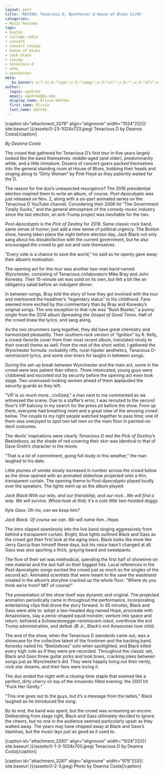 ```yaml
---
layout: post
title: 'REVIEW: Tenacious D, Wynchester @ House of Blues 11/05'
categories:
- Music Reviews
tags:
- boston
- college radio
- concert
- concert review
- house of blues
- jack black
- review
- tenacious d
- wtbu
- wynchester
meta:
  _bu_banner: a:7:{s:4:"type";s:5:"image";s:3:"url";s:0:"";s:3:"alt";s:0:"";s:7:"post_id";s:0:"";s:4:"html";s:0:"";s:8:"position";s:12:"contentWidth";s:7:"caption";s:0:"";}
author:
  login: ogehrke
  email: ogehrke@bu.edu
  display_name: Olivia Gehrke
  first_name: Olivia
  last_name: Gehrke
---
```

\[caption id="attachment\_3279" align="alignnone" width="1024"\]![]({{ site.baseurl }}/assets/0-23-1024x723.jpeg) Tenacious D by Deanna Costa\[/caption\]

_By Deanna Costa_

The crowd that gathered for Tenacious D’s first tour in five years largely looked like the band themselves: middle-aged (and older), predominantly white, and a little immature. Dozens of concert-goers packed themselves into the general standing room at House of Blues, bobbing their heads and singing along to “Dirty Woman” by Pink Floyd as they patiently waited for the D.

The reason for the duo’s unexpected resurgence? The 2016 presidential election inspired them to write an album, of course. _Post-Apocalypto_ was just released on Nov. 2, along with a six-part animated series on the Tenacious D YouTube channel. Considering their 2006 hit “The Government Totally Sucks,” and the general atmosphere of the comedy-music industry since the last election, an anti-Trump project was inevitable for the two.

_Post-Apocalypto_ is the _Pick of Destiny_ for 2018. Same classic rock band, same sense of humor; just add a new sense of political urgency. The Boston show, having taken place the night before election day, Jack Black not only sang about his dissatisfaction with the current government, but he also encouraged the crowd to get out and vote themselves.

“Every vote is a chance to save the world,” he said as he openly gave away their album’s motivation.

The opening act for this tour was another two-man band named Wynchester, consisting of Tenacious collaborators Mike Bray and John Konesky. Their 15-minute set was solid on its own, but felt a bit like an obligatory salad before an indulgent dinner.

In between songs, Bray told the story of how they got involved with the tour and mentioned the headliner’s “legendary status” to his childhood. Fans seemed more excited by this commentary than by Bray and Konesky’s original songs. The one exception to that rule was “Bush Blaster,” a punny single from the 2014 album _Spreading the Gospel of Good Times_. Half of the crowd knew the lyrics, and sang along.

As the two strummers sang together, they did have great chemistry and harmonized pleasantly. Their southern rock version of “Ignition” by R. Kelly, a crowd-favorite cover from their most recent album, translated nicely to their overall theme as well. From the rest of the short setlist, I gathered the Wynchester formula: rockabilly riffs, rural-hipster aesthetics, Tenacious D-reminiscent lyrics, and some one-liners for laughs in between songs.

During the set-up break between Wynchester and the main act, some in the crowd were less patient than others. Three intoxicated, young guys were clobbered and escorted out by security before the opening act even took stage. Two unamused-looking women ahead of them applauded the security guards as they left.

“VIP is so much more…civilized,” a man next to me commented as we witnessed the scene. Due to a staffer’s error, I was rerouted to the second floor’s VIP balcony in my search for the press pit before the show. From up there, everyone had breathing room and a great view of the amusing crowd below. The couple to my right people watched together to pass time; one of them was overjoyed to spot two tall men on the main floor in painted-on devil costumes.

The devils’ inspirations were clearly _Tenacious D and the Pick of Destiny_’s Beelzeboss, as the shade of red covering their skin was identical to that of Dave Grohl’s character in the movie.

“That is a lot of commitment, going full-body in this weather,” the man laughed to his date.

Little plumes of smoke slowly increased in number across the crowd below as the show opened with an animated slideshow projected onto a thin, transparent curtain. The opening theme to _Post-Apocalypto_ played loudly over the speakers. The lights went up as the album played:

_Jack Black:With our wits, and our friendship, and our rock...We will find a way. We will survive. Whoa–look at that; it's a cute little two-headed doggy._

_Kyle Gass: Oh-ho, can we keep him?_

_Jack Black: Of course we can. We will name him…Hope._

The intro slipped seamlessly into the live band singing aggressively from behind a transparent curtain. Bright, blue lights outlined Black and Gass as the crowd got their first look at the aging stars. Black looks like more like Jerry Garcia than himself these days, but his voice hasn’t changed at all. Gass was also sporting a thick, graying beard and sweatpants.

The flow of their set was methodical, spending the first half of showtime on new material and the last half on their biggest hits. Local references in the _Post-Apocalypto_ songs excited the crowd just as much as the singles of the second act. Animated scientists that were meant to the save the wasteland created in the album’s storyline cracked up the whole floor: “Where do you think we’re from? MIT of course!”

The presentation of the show itself was dynamic and original. The projected animation periodically came in throughout the performance, incorporating entertaining clips that drove the story forward. In 45 minutes, Black and Gass were able to: adopt a two-headed dog named Hope, procreate with Amazonians, slay a penis-shaped squid monster, venture into space and return, befriend a Schwarzenegger-reminiscent robot, overthrow the evil Trump administration, and defeat JB Jr., Black’s evil Amazonian love child.

The end of the show, when the Tenacious D standards came out, was a showcase for the collective talent of the frontmen and the backing band. Konesky nailed his “Beelzeboss” solo when spotlighted, and Black killed every high note as if they were pre-recorded. Throughout the classic set, Black and Gass threw guitar picks and took bows, cracking jokes between songs just as Wynchester’s did. They were happily living out their nerdy, rock star dreams; and their fans were loving it.

The duo ended the night with a closing-time staple that seemed like a perfect, dirty cherry on top of the innuendo-filled evening: the 2001 hit “Fuck Her Gently.”

“This one goes out to the guys, but it’s a message from the ladies,” Black laughed as he introduced the song.

By its end, the band was spent, but the crowd was screaming an encore. Deliberating from stage right, Black and Gass ultimately decided to ignore the cheers, but no one in the audience seemed particularly upset as they walked away. The years may have chipped away at Black and Gass’s staminas, but the music lays just as good as it used to.

\[caption id="attachment\_3280" align="alignnone" width="1024"\]![]({{ site.baseurl }}/assets/0-1-3-1024x700.jpeg) Tenacious D by Deanna Costa\[/caption\]

\[caption id="attachment\_3281" align="alignnone" width="979"\]![]({{ site.baseurl }}/assets/0-2-3.jpeg) Photo by Deanna Costa\[/caption\]